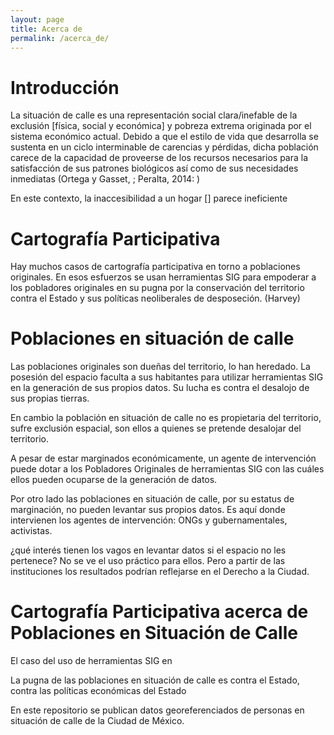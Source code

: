 ```yaml
---
layout: page
title: Acerca de
permalink: /acerca_de/
---
```

# Introducción

La situación de calle es una representación social clara/inefable de la exclusión [física, social y económica] y pobreza extrema originada por el sistema económico actual. Debido a que el estilo de vida que desarrolla se sustenta en un ciclo interminable de carencias y pérdidas, dicha población carece de la capacidad de proveerse de los recursos necesarios para la satisfacción de sus patrones biológicos así como de sus necesidades inmediatas (Ortega y Gasset, ; Peralta, 2014: )

En este contexto, la inaccesibilidad a un hogar [] parece ineficiente 

# Cartografía Participativa

Hay muchos casos de cartografía participativa en torno a poblaciones
originales. En esos esfuerzos se usan herramientas SIG para empoderar
a los pobladores originales en su pugna por la conservación del
territorio contra el Estado y sus políticas neoliberales de
desposeción. (Harvey)


# Poblaciones en situación de calle

Las poblaciones originales son dueñas del territorio, lo han
heredado. La posesión del espacio faculta a sus habitantes para
utilizar herramientas SIG en la generación de sus propios datos. Su
lucha es contra el desalojo de sus propias tierras.

En cambio la población en situación de calle no es propietaria del
territorio, sufre exclusión espacial, son ellos a quienes se pretende
desalojar del territorio.

A pesar de estar marginados económicamente, un agente de intervención
puede dotar a los Pobladores Originales de herramientas SIG con las
cuáles ellos pueden ocuparse de la generación de datos.

Por otro lado las poblaciones en situación de calle, por su estatus de
marginación, no pueden levantar sus propios datos. Es aquí donde
intervienen los agentes de intervención: ONGs y gubernamentales,
activistas.

¿qué interés tienen los vagos en levantar datos si el espacio no les
pertenece? No se ve el uso práctico para ellos. Pero a partir de las
instituciones los resultados podrían reflejarse en el Derecho a la
Ciudad.

# Cartografía Participativa acerca de Poblaciones en Situación de Calle

El caso del uso de herramientas SIG en 

La pugna de las poblaciones en situación de calle es contra el Estado,
contra las políticas económicas del Estado



En este repositorio se publican datos georeferenciados de personas en
situación de calle de la Ciudad de México.

